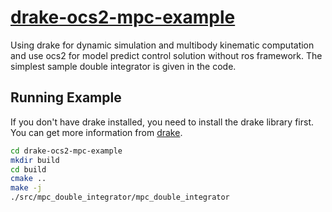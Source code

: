 # [drake-ocs2-mpc-example](https://github.com/UltramarineW/drake-ocs2-mpc-example)
Using drake for dynamic simulation and multibody kinematic computation and use ocs2 for model predict control solution without ros framework. The simplest sample double integrator is given in the code. 

## Running Example

If you don't have drake installed, you need to install the drake library first. You can get more information from [drake](https://drake.mit.edu/).

``` bash
cd drake-ocs2-mpc-example
mkdir build
cd build
cmake ..
make -j
./src/mpc_double_integrator/mpc_double_integrator
```
